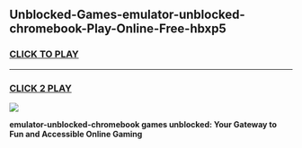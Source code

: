 
## Unblocked-Games-emulator-unblocked-chromebook-Play-Online-Free-hbxp5
<h3>
<a href="https://premium76.site?title=emulator-unblocked-chromebook&ref=26A">CLICK TO PLAY</a></h3>
<hr>

<h3>
<a href="https://premium76.site?title=emulator-unblocked-chromebook&ref=26A">CLICK 2 PLAY</a>
  
</h3>

<a href="https://premium76.site?title=emulator-unblocked-chromebook&ref=26A"><img src="https://clearcache.store/games.png"></a>


**emulator-unblocked-chromebook games unblocked: Your Gateway to Fun and Accessible Online Gaming**
